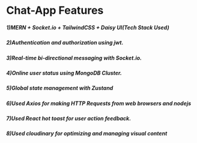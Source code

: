 # Chat-App Features
##### 1)MERN + Socket.io + TailwindCSS + Daisy UI(Tech Stack Used)
##### 2)Authentication and authorization using jwt.
##### 3)Real-time bi-directional messaging with Socket.io.
##### 4)Online user status using MongoDB Cluster.
##### 5)Global state management with Zustand
##### 6)Used Axios for making HTTP Requests from web browsers and nodejs
##### 7)Used React hot toast for user action feedback.
##### 8)Used cloudinary for optimizing and managing visual content

